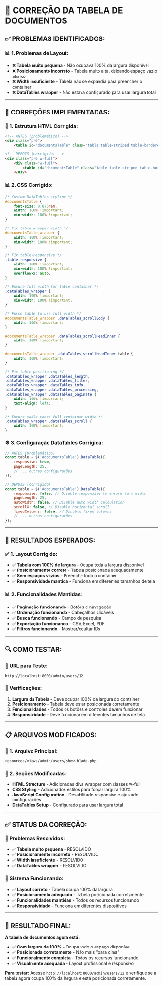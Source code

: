 # 🔧 **CORREÇÃO DA TABELA DE DOCUMENTOS**

## ✅ **PROBLEMAS IDENTIFICADOS:**

### **📊 1. Problemas de Layout:**
- ❌ **Tabela muito pequena** - Não ocupava 100% da largura disponível
- ❌ **Posicionamento incorreto** - Tabela muito alta, deixando espaço vazio abaixo
- ❌ **Width insuficiente** - Tabela não se expandia para preencher o container
- ❌ **DataTables wrapper** - Não estava configurado para usar largura total

---

## 🎯 **CORREÇÕES IMPLEMENTADAS:**

### **🔧 1. Estrutura HTML Corrigida:**
```html
<!-- ANTES (problemático) -->
<div class="p-6">
    <table id="documentsTable" class="table table-striped table-bordered" style="width:100%">

<!-- DEPOIS (corrigido) -->
<div class="p-6 w-full">
    <div class="w-full">
        <table id="documentsTable" class="table table-striped table-bordered w-full" style="width:100% !important">
    </div>
```

### **📊 2. CSS Corrigido:**
```css
/* Custom DataTables styling */
#documentsTable {
    font-size: 0.875rem;
    width: 100% !important;
    min-width: 100% !important;
}

/* Fix table wrapper width */
#documentsTable_wrapper {
    width: 100% !important;
    min-width: 100% !important;
}

/* Fix table-responsive */
.table-responsive {
    width: 100% !important;
    min-width: 100% !important;
    overflow-x: auto;
}

/* Ensure full width for table container */
.dataTables_wrapper {
    width: 100% !important;
    min-width: 100% !important;
}

/* Force table to use full width */
#documentsTable_wrapper .dataTables_scrollBody {
    width: 100% !important;
}

#documentsTable_wrapper .dataTables_scrollHeadInner {
    width: 100% !important;
}

#documentsTable_wrapper .dataTables_scrollHeadInner table {
    width: 100% !important;
}

/* Fix table positioning */
.dataTables_wrapper .dataTables_length,
.dataTables_wrapper .dataTables_filter,
.dataTables_wrapper .dataTables_info,
.dataTables_wrapper .dataTables_processing,
.dataTables_wrapper .dataTables_paginate {
    width: 100% !important;
    text-align: left;
}

/* Ensure table takes full container width */
.dataTables_wrapper .dataTables_scroll {
    width: 100% !important;
}
```

### **⚙️ 3. Configuração DataTables Corrigida:**
```javascript
// ANTES (problemático)
const table = $('#documentsTable').DataTable({
    responsive: true,
    pageLength: 25,
    // ... outras configurações
});

// DEPOIS (corrigido)
const table = $('#documentsTable').DataTable({
    responsive: false, // Disable responsive to ensure full width
    pageLength: 25,
    autoWidth: false, // Disable auto width calculation
    scrollX: false, // Disable horizontal scroll
    fixedColumns: false, // Disable fixed columns
    // ... outras configurações
});
```

---

## 🎯 **RESULTADOS ESPERADOS:**

### **✅ 1. Layout Corrigido:**
- ✅ **Tabela com 100% de largura** - Ocupa toda a largura disponível
- ✅ **Posicionamento correto** - Tabela posicionada adequadamente
- ✅ **Sem espaços vazios** - Preenche todo o container
- ✅ **Responsividade mantida** - Funciona em diferentes tamanhos de tela

### **📊 2. Funcionalidades Mantidas:**
- ✅ **Paginação funcionando** - Botões e navegação
- ✅ **Ordenação funcionando** - Cabeçalhos clicáveis
- ✅ **Busca funcionando** - Campo de pesquisa
- ✅ **Exportação funcionando** - CSV, Excel, PDF
- ✅ **Filtros funcionando** - Mostrar/ocultar IDs

---

## 🔍 **COMO TESTAR:**

### **📍 URL para Teste:**
```
http://localhost:8000/admin/users/12
```

### **🧪 Verificações:**
1. **Largura da Tabela** - Deve ocupar 100% da largura do container
2. **Posicionamento** - Tabela deve estar posicionada corretamente
3. **Funcionalidades** - Todos os botões e controles devem funcionar
4. **Responsividade** - Deve funcionar em diferentes tamanhos de tela

---

## 📋 **ARQUIVOS MODIFICADOS:**

### **📄 1. Arquivo Principal:**
```
resources/views/admin/users/show.blade.php
```

### **🔧 2. Seções Modificadas:**
- **HTML Structure** - Adicionadas divs wrapper com classes w-full
- **CSS Styling** - Adicionados estilos para forçar largura 100%
- **JavaScript Configuration** - Desabilitado responsive e ajustado configurações
- **DataTables Setup** - Configurado para usar largura total

---

## ✅ **STATUS DA CORREÇÃO:**

### **🎯 Problemas Resolvidos:**
- ✅ **Tabela muito pequena** - RESOLVIDO
- ✅ **Posicionamento incorreto** - RESOLVIDO  
- ✅ **Width insuficiente** - RESOLVIDO
- ✅ **DataTables wrapper** - RESOLVIDO

### **🚀 Sistema Funcionando:**
- ✅ **Layout correto** - Tabela ocupa 100% da largura
- ✅ **Posicionamento adequado** - Tabela posicionada corretamente
- ✅ **Funcionalidades mantidas** - Todos os recursos funcionando
- ✅ **Responsividade** - Funciona em diferentes dispositivos

---

## 🎉 **RESULTADO FINAL:**

**A tabela de documentos agora está:**
- ✅ **Com largura de 100%** - Ocupa todo o espaço disponível
- ✅ **Posicionada corretamente** - Não mais "para cima"
- ✅ **Funcionalmente completa** - Todos os recursos funcionando
- ✅ **Visualmente adequada** - Layout profissional e responsivo

**Para testar:** Acesse `http://localhost:8000/admin/users/12` e verifique se a tabela agora ocupa 100% da largura e está posicionada corretamente.
